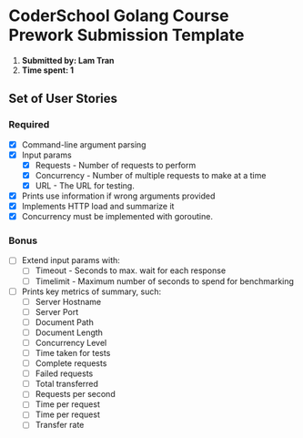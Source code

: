 # CoderSchool Golang Course Prework Submission Template

1. **Submitted by: Lam Tran**
2. **Time spent: 1**

## Set of User Stories

### Required

- [x] Command-line argument parsing
- [x] Input params
  - [x] Requests - Number of requests to perform
  - [x] Concurrency - Number of multiple requests to make at a time
  - [x] URL - The URL for testing.
- [x] Prints use information if wrong arguments provided
- [x] Implements HTTP load and summarize it
- [x] Concurrency must be implemented with goroutine.

### Bonus

- [ ] Extend input params with:
  - [ ] Timeout - Seconds to max. wait for each response
  - [ ] Timelimit - Maximum number of seconds to spend for benchmarking
- [ ] Prints key metrics of summary, such:
  - [ ] Server Hostname
  - [ ] Server Port
  - [ ] Document Path
  - [ ] Document Length
  - [ ] Concurrency Level
  - [ ] Time taken for tests
  - [ ] Complete requests
  - [ ] Failed requests
  - [ ] Total transferred
  - [ ] Requests per second
  - [ ] Time per request
  - [ ] Time per request
  - [ ] Transfer rate
